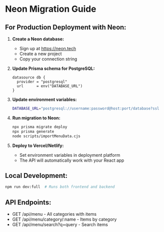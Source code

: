 # Neon Migration Guide

## For Production Deployment with Neon:

1. **Create a Neon database:**
   - Sign up at https://neon.tech
   - Create a new project
   - Copy your connection string

2. **Update Prisma schema for PostgreSQL:**
   ```prisma
   datasource db {
     provider = "postgresql"
     url      = env("DATABASE_URL")
   }
   ```

3. **Update environment variables:**
   ```bash
   DATABASE_URL="postgresql://username:password@host:port/database?sslmode=require"
   ```

4. **Run migration to Neon:**
   ```bash
   npx prisma migrate deploy
   npx prisma generate
   node scripts/importMenuData.cjs
   ```

5. **Deploy to Vercel/Netlify:**
   - Set environment variables in deployment platform
   - The API will automatically work with your React app

## Local Development:
```bash
npm run dev:full  # Runs both frontend and backend
```

## API Endpoints:
- GET /api/menu - All categories with items
- GET /api/menu/category/:name - Items by category
- GET /api/menu/search?q=query - Search items